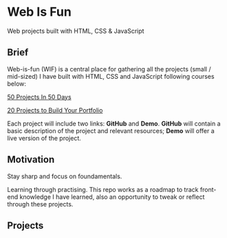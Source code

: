 # Web Is Fun

Web projects built with HTML, CSS &amp; JavaScript

## Brief

Web-is-fun (WIF) is a central place for gathering all the projects (small / mid-sized) I have built with HTML, CSS and JavaScript following courses below:

[50 Projects In 50 Days](https://www.udemy.com/course/50-projects-50-days/)

[20 Projects to Build Your Portfolio](https://www.udemy.com/course/javascript-web-projects-to-build-your-portfolio-resume/)

Each project will include two links: **GitHub** and **Demo**. **GitHub** will contain a basic description of the project and relevant resources; **Demo** will offer a live version of the project.

## Motivation

Stay sharp and focus on foundamentals.

Learning through practising. This repo works as a roadmap to track front-end knowledge I have learned, also an opportunity to tweak or reflect through these projects.

## Projects
